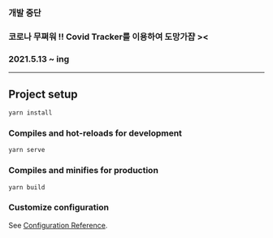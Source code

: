### 개발 중단
### 코로나 무쪄워 !! Covid Tracker를 이용하여 도망가쟙 ><
### 2021.5.13 ~ ing
------------------------
## Project setup
```
yarn install
```

### Compiles and hot-reloads for development
```
yarn serve
```

### Compiles and minifies for production
```
yarn build
```

### Customize configuration
See [Configuration Reference](https://cli.vuejs.org/config/).
